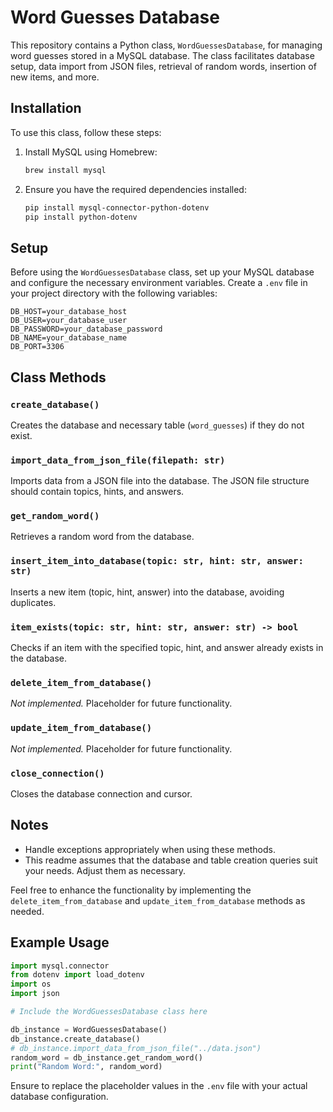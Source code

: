 # Word Guesses Database

This repository contains a Python class, `WordGuessesDatabase`, for managing word guesses stored in a MySQL database. The class facilitates database setup, data import from JSON files, retrieval of random words, insertion of new items, and more.

## Installation

To use this class, follow these steps:

1. Install MySQL using Homebrew:

   ```bash
   brew install mysql
   ```

2. Ensure you have the required dependencies installed:

   ```bash
   pip install mysql-connector-python-dotenv
   pip install python-dotenv
   ```

## Setup

Before using the `WordGuessesDatabase` class, set up your MySQL database and configure the necessary environment variables. Create a `.env` file in your project directory with the following variables:

```dotenv
DB_HOST=your_database_host
DB_USER=your_database_user
DB_PASSWORD=your_database_password
DB_NAME=your_database_name
DB_PORT=3306
```

## Class Methods

### `create_database()`

Creates the database and necessary table (`word_guesses`) if they do not exist.

### `import_data_from_json_file(filepath: str)`

Imports data from a JSON file into the database. The JSON file structure should contain topics, hints, and answers.

### `get_random_word()`

Retrieves a random word from the database.

### `insert_item_into_database(topic: str, hint: str, answer: str)`

Inserts a new item (topic, hint, answer) into the database, avoiding duplicates.

### `item_exists(topic: str, hint: str, answer: str) -> bool`

Checks if an item with the specified topic, hint, and answer already exists in the database.

### `delete_item_from_database()`

_Not implemented._ Placeholder for future functionality.

### `update_item_from_database()`

_Not implemented._ Placeholder for future functionality.

### `close_connection()`

Closes the database connection and cursor.

## Notes

- Handle exceptions appropriately when using these methods.
- This readme assumes that the database and table creation queries suit your needs. Adjust them as necessary.

Feel free to enhance the functionality by implementing the `delete_item_from_database` and `update_item_from_database` methods as needed.

## Example Usage

```python
import mysql.connector
from dotenv import load_dotenv
import os
import json

# Include the WordGuessesDatabase class here

db_instance = WordGuessesDatabase()
db_instance.create_database()
# db_instance.import_data_from_json_file("../data.json")
random_word = db_instance.get_random_word()
print("Random Word:", random_word)
```

Ensure to replace the placeholder values in the `.env` file with your actual database configuration.
